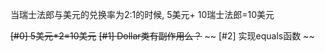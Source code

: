 当瑞士法郎与美元的兑换率为2:1的时候, 5美元+ 10瑞士法郎=10美元

~~[#0] 5美元*2=10美元~~
~~[#1] Dollar类有副作用么？~~
~~ [#2] 实现equals函数 ~~



